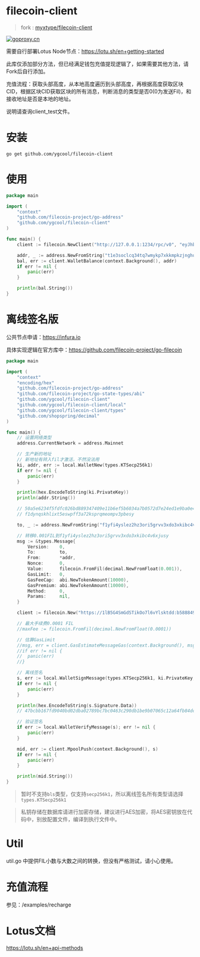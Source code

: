# filecoin-client
> fork : [myxtype/filecoin-client](https://github.com/myxtype/filecoin-client)

[![goproxy.cn](https://goproxy.cn/stats/github.com/ygcool/filecoin-client/badges/download-count.svg)](https://goproxy.cn)

需要自行部署Lotus Node节点：https://lotu.sh/en+getting-started

此库仅添加部分方法，但已经满足钱包充值提现逻辑了，如果需要其他方法，请Fork后自行添加。

充值流程：获取头部高度，从本地高度遍历到头部高度，再根据高度获取区块CID，根据区块CID获取区块的所有消息，判断消息的类型是否0(0为发送Fil)，和接收地址是否是本地的地址。

说明请查询client_test文件。

# 安装

`go get github.com/ygcool/filecoin-client`

# 使用

```go
package main

import (
	"context"
	"github.com/filecoin-project/go-address"
	"github.com/ygcool/filecoin-client"
)

func main() {
	client := filecoin.NewClient("http://127.0.0.1:1234/rpc/v0", "eyJhbGciOiJIUzI1NiIsInR5cCI6IkpXVCJ9.eyJBbGxvdyI6WyJyZWFkIiwid3JpdGUiLCJzaWduIiwiYWRtaW4iXX0.cF__3r_0IR9KwZ2nLkqcBW8vuPePruZieJAVvTAoUA4")

	addr, _ := address.NewFromString("t1e3soclcq34tq7wmykp7xkkmpkzjnghumm3syyay")
	bal, err := client.WalletBalance(context.Background(), addr)
	if err != nil {
		panic(err)
	}

	println(bal.String())
}
```

# 离线签名版

公共节点申请：https://infura.io

具体实现逻辑在官方库中：https://github.com/filecoin-project/go-filecoin

```go
package main

import (
	"context"
	"encoding/hex"
	"github.com/filecoin-project/go-address"
	"github.com/filecoin-project/go-state-types/abi"
	"github.com/ygcool/filecoin-client"
	"github.com/ygcool/filecoin-client/local"
	"github.com/ygcool/filecoin-client/types"
	"github.com/shopspring/decimal"
)

func main() {
	// 设置网络类型
	address.CurrentNetwork = address.Mainnet

	// 生产新的地址
	// 新地址有转入fil才激活，不然没法用
	ki, addr, err := local.WalletNew(types.KTSecp256k1)
	if err != nil {
		panic(err)
	}

	println(hex.EncodeToString(ki.PrivateKey))
	println(addr.String())

	// 50a5e6234f5fdfc026bd889347409e11b6ef5b6034a7b0572d7e24ed1e9ba0e4
	// f1dynqskhlixt5eswpff3a72ksprqmeompv3pbesy

	to, _ := address.NewFromString("f1yfi4yslez2hz3ori5grvv3xdo3xkibc4v6xjusy")

	// 转移0.001FIL到f1yfi4yslez2hz3ori5grvv3xdo3xkibc4v6xjusy
	msg := &types.Message{
		Version:    0,
		To:         to,
		From:       *addr,
		Nonce:      0,
		Value:      filecoin.FromFil(decimal.NewFromFloat(0.001)),
		GasLimit:   0,
		GasFeeCap:  abi.NewTokenAmount(10000),
		GasPremium: abi.NewTokenAmount(10000),
		Method:     0,
		Params:     nil,
	}

	client := filecoin.New("https://1lB5G4SmGdSTikOo7l6vYlsktdd:b58884915362a99b4fc18c2bf8af8358@filecoin.infura.io")

	// 最大手续费0.0001 FIL
	//maxFee := filecoin.FromFil(decimal.NewFromFloat(0.0001))

	// 估算GasLimit
	//msg, err = client.GasEstimateMessageGas(context.Background(), msg, &types.MessageSendSpec{MaxFee: maxFee}, nil)
	//if err != nil {
	//	panic(err)
	//}

	// 离线签名
	s, err := local.WalletSignMessage(types.KTSecp256k1, ki.PrivateKey, msg)
	if err != nil {
		panic(err)
	}

	println(hex.EncodeToString(s.Signature.Data))
	// 47bcbb167fd9040bd02dba02789bc7bc0463c290db1be9b07065c12a64fb84dc546bef7aedfba789d0d7ce2c4532f8fa0d2dd998985ad3ec1a8b064c26e4625a01

	// 验证签名
	if err := local.WalletVerifyMessage(s); err != nil {
		panic(err)
	}

	mid, err := client.MpoolPush(context.Background(), s)
	if err != nil {
		panic(err)
	}

	println(mid.String())
}

```

> 暂时不支持`bls`类型，仅支持`secp256k1`，所以离线签名所有类型请选择`types.KTSecp256k1`

> 私钥存储在数据库请进行加密存储，建议进行AES加密，将AES密钥放在代码中，别放配置文件，编译到执行文件中。

# Util

util.go 中提供FIL小数与大数之间的转换，但没有严格测试，请小心使用。

# 充值流程

参见：/examples/recharge

# Lotus文档

https://lotu.sh/en+api-methods
